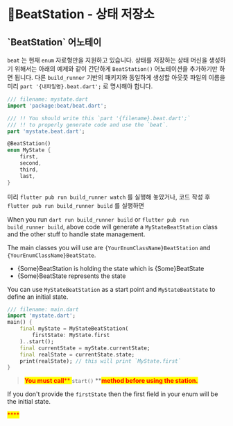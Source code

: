 # BeatStation - 상태 저장소

## \`BeatStation\` 어노테이

`beat` 는 현재 `enum` 자료형만을 지원하고 있습니다. 상태를 저장하는 상태 머신을 생성하기 위해서는 아래의 예제와 같이 간단하게 `BeatStation()` 어노테이션을 추가하기만 하면 됩니다. 다른 `build_runner` 기반의 패키지와 동일하게 생성할 아웃풋 파일의 이름을 미리 `part '{내파일명}.beat.dart';` 로 명시해야 합니다. &#x20;

```dart
/// filename: mystate.dart
import 'package:beat/beat.dart';

/// !! You should write this `part '{filename}.beat.dart';` 
/// !! to properly generate code and use the `beat`.
part 'mystate.beat.dart';

@BeatStation()
enum MyState {
    first,
    second,
    third,
    last,
}
```

미리 `flutter pub run build_runner watch` 를 실행해 놓았거나, 코드 작성 후 `flutter pub run build_runner build` 를 실행하면&#x20;

When you run `dart run build_runner build` or `flutter pub run build_runner build`, above code will generate a `MyStateBeatStation` class and the other stuff to handle state management.&#x20;

The main classes you will use are `{YourEnumClassName}BeatStation` and `{YourEnumClassName}BeatState`.&#x20;

* {Some}BeatStation is holding the state which is {Some}BeatState
* {Some}BeatState represents the state&#x20;

You can use `MyStateBeatStation` as a start point and `MyStateBeatState` to define an initial state.

```dart
/// filename: main.dart
import 'mystate.dart';
main() {
    final myState = MyStateBeatStation(
        firstState: MyState.first
    )..start();
    final currentState = myState.currentState;
    final realState = currentState.state;
    print(realState); // this will print `MyState.first`
}
```

> <mark style="color:red;">**You must call**</mark><mark style="color:red;">** **</mark><mark style="color:red;">**`start()`**</mark><mark style="color:red;">** **</mark><mark style="color:red;">**method before using the station.**</mark>&#x20;

If you don't provide the `firstState` then the first field in your enum will be the initial state.&#x20;

<mark style="color:red;">****</mark>
